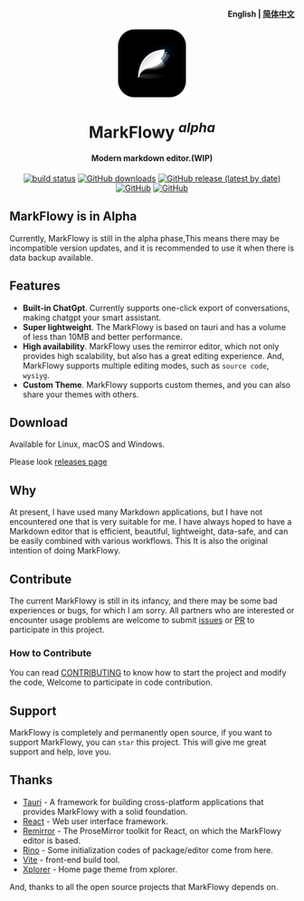 <h4 align="right"><strong>English</strong> | <a href="./README_CN.md">简体中文</a></h4>

<div align="center">
  <img align="center" src="./public/logo.png" width="120" height="120" />
</div>

<h1 align="center"/>MarkFlowy <sup><em>alpha</em></sup></h1>

<h4 align="center">Modern markdown editor.(WIP)</h3>

<p align="center">
  <a href="https://github.com/drl990114/MarkFlowy/actions/workflows/nodejs.yml"><img src="https://github.com/drl990114/MarkFlowy/actions/workflows/nodejs.yml/badge.svg?branch=main&color=%23fe7d27" alt="build status"></a>
  <a href="https://github.com/drl990114/MarkFlowy/releases" target="__blank"><img alt="GitHub downloads" src="https://img.shields.io/github/downloads/drl990114/MarkFlowy/total?label=Downloads&color=%23fe7d37"></a>
  <a href="https://github.com/drl990114/MarkFlowy/releases" target="__blank"><img alt="GitHub release (latest by date)" src="https://img.shields.io/github/v/release/drl990114/MarkFlowy?label=Version"></a>
  <a href="https://github.com/drl990114/MarkFlowy" target="__blank"><img alt="GitHub" src="https://img.shields.io/github/commit-activity/w/drl990114/MarkFlowy?color=%2346bd1b"></a>
  <a href="https://www.rust-lang.org/" target="__blank"><img alt="GitHub" src="https://img.shields.io/badge/Rust-1.72.0-dea584"></a>
</p>

## MarkFlowy is in Alpha

Currently, MarkFlowy is still in the alpha phase,This means there may be incompatible version updates, and it is recommended to use it when there is data backup available. 

## Features

- **Built-in ChatGpt**. Currently supports one-click export of conversations, making chatgpt your smart assistant.
- **Super lightweight**. The MarkFlowy is based on tauri and has a volume of less than 10MB and better performance.
- **High availability**. MarkFlowy uses the remirror editor, which not only provides high scalability, but also has a great editing experience. And, MarkFlowy supports multiple editing modes, such as `source code`, `wysiyg`.
- **Custom Theme**. MarkFlowy supports custom themes, and you can also share your themes with others.

## Download

Available for Linux, macOS and Windows.

Please look [releases page](https://github.com/drl990114/MarkFlowy/releases)

## Why
At present, I have used many Markdown applications, but I have not encountered one that is very suitable for me. I have always hoped to have a Markdown editor that is efficient, beautiful, lightweight, data-safe, and can be easily combined with various workflows. This It is also the original intention of doing MarkFlowy.

## Contribute

The current MarkFlowy is still in its infancy, and there may be some bad experiences or bugs, for which I am sorry. All partners who are interested or encounter usage problems are welcome to submit [issues](https://github.com/drl990114/MarkFlowy/issues/new) or [PR](https://github.com/drl990114/MarkFlowy/compare) to participate in this project.

### How to Contribute

You can read [CONTRIBUTING](./Community/CONTRIBUTING.md) to know how to start the project and modify the code, Welcome to participate in code contribution.

## Support

MarkFlowy is completely and permanently open source, if you want to support MarkFlowy, you can `star` this project. This will give me great support and help, love you.

## Thanks

- <a href="https://github.com/tauri-apps/tauri" target="_blank">Tauri</a> - A framework for building cross-platform applications that provides MarkFlowy with a solid foundation.
- <a href="https://github.com/facebook/react" target="_blank">React</a> - Web user interface framework.
- <a href="https://github.com/remirror/remirror" target="_blank">Remirror</a> - The ProseMirror toolkit for React, on which the MarkFlowy editor is based.
- <a href="https://github.com/ocavue/rino" target="_blank">Rino</a> - Some initialization codes of package/editor come from here.
- <a href="https://github.com/vitejs/vite" target="_blank">Vite</a> - front-end build tool.
- <a href="https://github.com/kimlimjustin/xplorer" target="_blank">Xplorer</a> - Home page theme from xplorer.

And, thanks to all the open source projects that MarkFlowy depends on.

